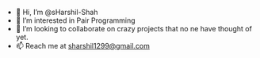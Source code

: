 - 👋 Hi, I’m @sHarshil-Shah
- 👀 I’m interested in Pair Programming
- 💞️ I’m looking to collaborate on crazy projects that no ne have thought of yet.
- 📫 Reach me at sharshil1299@gmail.com

<!---
sHarshil-Shah/sHarshil-Shah is a ✨ special ✨ repository because its `README.md` (this file) appears on your GitHub profile.
You can click the Preview link to take a look at your changes.
--->
